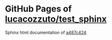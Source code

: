 GitHub Pages of [lucacozzuto/test_sphinx](https://github.com/lucacozzuto/test_sphinx.git)
===
Sphinx html documentation of [a487c424](https://github.com/lucacozzuto/test_sphinx/tree/a487c42492a7809fb3d22523689a1fcfb5e22e7d)
